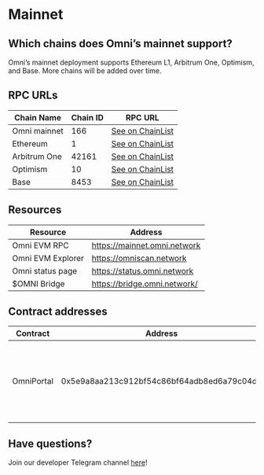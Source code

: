 # Mainnet

## Which chains does Omni’s mainnet support?

Omni’s mainnet deployment supports Ethereum L1, Arbitrum One, Optimism, and Base. More chains will be added over time.


## RPC URLs

| **Chain Name** | **Chain ID** | RPC URL |
| --- | --- | --- |
| Omni mainnet | 166 | [See on ChainList](https://chainlist.org/chain/166) |
| Ethereum | 1 | [See on ChainList](https://chainlist.org/chain/1) |
| Arbitrum One | 42161 | [See on ChainList](https://chainlist.org/chain/42161) |
| Optimism | 10 | [See on ChainList](https://chainlist.org/chain/10) |
| Base | 8453 | [See on ChainList](https://chainlist.org/chain/8453) |

## Resources

| **Resource** | **Address** |
| --- | --- |
| Omni EVM RPC | https://mainnet.omni.network |
| Omni EVM Explorer | https://omniscan.network |
| Omni status page | https://status.omni.network |
| $OMNI Bridge | https://bridge.omni.network/ |

## Contract addresses

| Contract | Address | Note |
| --- | --- | --- |
| OmniPortal | 0x5e9a8aa213c912bf54c86bf64adb8ed6a79c04d1 | Our portal contracts have the same address on all chains. |


## Have questions?

Join our developer Telegram channel [here](https://t.me/omnidevsupport)!
